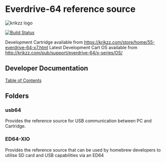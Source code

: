 # Everdrive-64 reference source
![krikzz logo](http://krikzz.com/pub/support/var/stickers/krikzz.png)

[![Build Status](https://dev.azure.com/n64-tools/N64-Tools/_apis/build/status/N64-tools.ED64?branchName=develop)](https://dev.azure.com/n64-tools/N64-Tools/_build/latest?definitionId=8&branchName=develop)

Development Cartridge available from https://krikzz.com/store/home/55-everdrive-64-x7.html
Latest Development Cart OS available from http://krikzz.com/pub/support/everdrive-64/x-series/OS/

## Developer Documentation
 [Table of Contents](docs/tableofcontents.md)

## Folders
### usb64
Provides the reference source for USB communication between PC and Cartridge.


### ED64-XIO
Provides the reference source that can be used by homebrew developers to utilise SD card and USB capabilities via an ED64
